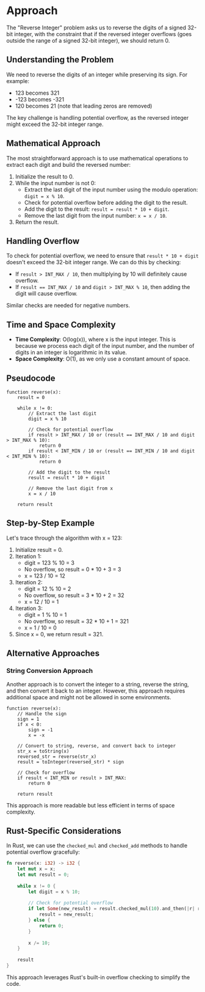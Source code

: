 # Approach

The "Reverse Integer" problem asks us to reverse the digits of a signed 32-bit integer, with the constraint that if the reversed integer overflows (goes outside the range of a signed 32-bit integer), we should return 0.

## Understanding the Problem

We need to reverse the digits of an integer while preserving its sign. For example:
- 123 becomes 321
- -123 becomes -321
- 120 becomes 21 (note that leading zeros are removed)

The key challenge is handling potential overflow, as the reversed integer might exceed the 32-bit integer range.

## Mathematical Approach

The most straightforward approach is to use mathematical operations to extract each digit and build the reversed number:

1. Initialize the result to 0.
2. While the input number is not 0:
   - Extract the last digit of the input number using the modulo operation: `digit = x % 10`.
   - Check for potential overflow before adding the digit to the result.
   - Add the digit to the result: `result = result * 10 + digit`.
   - Remove the last digit from the input number: `x = x / 10`.
3. Return the result.

## Handling Overflow

To check for potential overflow, we need to ensure that `result * 10 + digit` doesn't exceed the 32-bit integer range. We can do this by checking:
- If `result > INT_MAX / 10`, then multiplying by 10 will definitely cause overflow.
- If `result == INT_MAX / 10` and `digit > INT_MAX % 10`, then adding the digit will cause overflow.

Similar checks are needed for negative numbers.

## Time and Space Complexity

- **Time Complexity**: O(log(x)), where x is the input integer. This is because we process each digit of the input number, and the number of digits in an integer is logarithmic in its value.
- **Space Complexity**: O(1), as we only use a constant amount of space.

## Pseudocode

```
function reverse(x):
    result = 0
    
    while x != 0:
        // Extract the last digit
        digit = x % 10
        
        // Check for potential overflow
        if result > INT_MAX / 10 or (result == INT_MAX / 10 and digit > INT_MAX % 10):
            return 0
        if result < INT_MIN / 10 or (result == INT_MIN / 10 and digit < INT_MIN % 10):
            return 0
        
        // Add the digit to the result
        result = result * 10 + digit
        
        // Remove the last digit from x
        x = x / 10
    
    return result
```

## Step-by-Step Example

Let's trace through the algorithm with x = 123:

1. Initialize result = 0.
2. Iteration 1:
   - digit = 123 % 10 = 3
   - No overflow, so result = 0 * 10 + 3 = 3
   - x = 123 / 10 = 12
3. Iteration 2:
   - digit = 12 % 10 = 2
   - No overflow, so result = 3 * 10 + 2 = 32
   - x = 12 / 10 = 1
4. Iteration 3:
   - digit = 1 % 10 = 1
   - No overflow, so result = 32 * 10 + 1 = 321
   - x = 1 / 10 = 0
5. Since x = 0, we return result = 321.

## Alternative Approaches

### String Conversion Approach

Another approach is to convert the integer to a string, reverse the string, and then convert it back to an integer. However, this approach requires additional space and might not be allowed in some environments.

```
function reverse(x):
    // Handle the sign
    sign = 1
    if x < 0:
        sign = -1
        x = -x
    
    // Convert to string, reverse, and convert back to integer
    str_x = toString(x)
    reversed_str = reverse(str_x)
    result = toInteger(reversed_str) * sign
    
    // Check for overflow
    if result < INT_MIN or result > INT_MAX:
        return 0
    
    return result
```

This approach is more readable but less efficient in terms of space complexity.

## Rust-Specific Considerations

In Rust, we can use the `checked_mul` and `checked_add` methods to handle potential overflow gracefully:

```rust
fn reverse(x: i32) -> i32 {
    let mut x = x;
    let mut result = 0;
    
    while x != 0 {
        let digit = x % 10;
        
        // Check for potential overflow
        if let Some(new_result) = result.checked_mul(10).and_then(|r| r.checked_add(digit)) {
            result = new_result;
        } else {
            return 0;
        }
        
        x /= 10;
    }
    
    result
}
```

This approach leverages Rust's built-in overflow checking to simplify the code.
